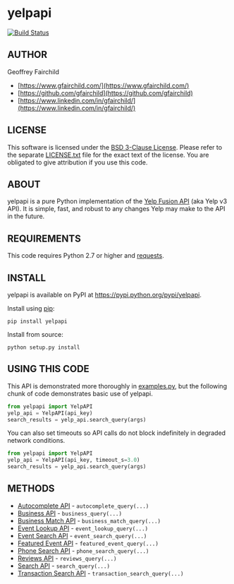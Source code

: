 # yelpapi

[![Build Status](https://travis-ci.org/gfairchild/yelpapi.svg?branch=master)](https://travis-ci.org/gfairchild/yelpapi)

## AUTHOR
Geoffrey Fairchild
* [https://www.gfairchild.com/](https://www.gfairchild.com/)
* [https://github.com/gfairchild](https://github.com/gfairchild)
* [https://www.linkedin.com/in/gfairchild/](https://www.linkedin.com/in/gfairchild/)

## LICENSE
This software is licensed under the [BSD 3-Clause License](http://opensource.org/licenses/BSD-3-Clause). Please refer to the separate [LICENSE.txt](LICENSE.txt) file for the exact text of the license. You are obligated to give attribution if you use this code.

## ABOUT
yelpapi is a pure Python implementation of the [Yelp Fusion API](https://www.yelp.com/developers/documentation/v3/get_started) (aka Yelp v3 API). It is simple, fast, and robust to any changes Yelp may make to the API in the future.

## REQUIREMENTS
This code requires Python 2.7 or higher and [requests](https://github.com/requests/requests).

## INSTALL
yelpapi is available on PyPI at https://pypi.python.org/pypi/yelpapi.

Install using [pip](http://www.pip-installer.org/):

    pip install yelpapi

Install from source:

    python setup.py install

## USING THIS CODE
This API is demonstrated more thoroughly in [examples.py](examples/examples.py), but the following chunk of code demonstrates basic use of yelpapi. 

```python
from yelpapi import YelpAPI
yelp_api = YelpAPI(api_key)
search_results = yelp_api.search_query(args)
```

You can also set timeouts so API calls do not block indefinitely in degraded network
conditions.

```python
from yelpapi import YelpAPI
yelp_api = YelpAPI(api_key, timeout_s=3.0)
search_results = yelp_api.search_query(args)
```

## METHODS
* [Autocomplete API](https://www.yelp.com/developers/documentation/v3/autocomplete) - `autocomplete_query(...)`
* [Business API](https://www.yelp.com/developers/documentation/v3/business) - `business_query(...)`
* [Business Match API](https://www.yelp.com/developers/documentation/v3/business_match) - `business_match_query(...)`
* [Event Lookup API](https://www.yelp.com/developers/documentation/v3/event) - `event_lookup_query(...)`
* [Event Search API](https://www.yelp.com/developers/documentation/v3/event_search) - `event_search_query(...)`
* [Featured Event API](https://www.yelp.com/developers/documentation/v3/featured_event) - `featured_event_query(...)`
* [Phone Search API](https://www.yelp.com/developers/documentation/v3/business_search_phone) - `phone_search_query(...)`
* [Reviews API](https://www.yelp.com/developers/documentation/v3/business_reviews) - `reviews_query(...)`
* [Search API](https://www.yelp.com/developers/documentation/v3/business_search) - `search_query(...)`
* [Transaction Search API](https://www.yelp.com/developers/documentation/v3/transactions_search) - `transaction_search_query(...)`
